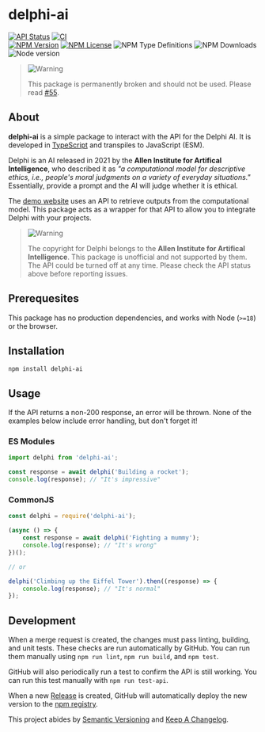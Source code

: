 # delphi-ai

[![API Status](https://img.shields.io/github/actions/workflow/status/JstnMcBrd/delphi-ai/api-status.yml?logo=github&label=API%20Status)](https://github.com/JstnMcBrd/delphi-ai/actions/workflows/api-status.yml)
[![CI](https://img.shields.io/github/actions/workflow/status/JstnMcBrd/delphi-ai/ci.yml?logo=github&label=CI)](https://github.com/JstnMcBrd/delphi-ai/actions/workflows/ci.yml)
<br />
[![NPM Version](https://img.shields.io/npm/v/delphi-ai)](https://www.npmjs.com/package/delphi-ai)
[![NPM License](https://img.shields.io/npm/l/delphi-ai)](./LICENSE)
![NPM Type Definitions](https://img.shields.io/npm/types/delphi-ai)
![NPM Downloads](https://img.shields.io/npm/dt/delphi-ai)
<br />
![Node version](https://img.shields.io/node/v/delphi-ai)

> <img alt="Warning" src="https://raw.githubusercontent.com/Mqxx/GitHub-Markdown/main/blockquotes/badge/dark-theme/error.svg"> 
>
> This package is permanently broken and should not be used. Please read [#55](https://github.com/JstnMcBrd/delphi-ai/issues/55).

## About

**delphi-ai** is a simple package to interact with the API for the Delphi AI. It is developed in [TypeScript](https://www.typescriptlang.org/) and transpiles to JavaScript (ESM).

Delphi is an AI released in 2021 by the **Allen Institute for Artifical Intelligence**, who described it as *"a computational model for descriptive ethics, i.e., people's moral judgments on a variety of everyday situations."* Essentially, provide a prompt and the AI will judge whether it is ethical.

The [demo website](https://delphi.allenai.org/) uses an API to retrieve outputs from the computational model. This package acts as a wrapper for that API to allow you to integrate Delphi with your projects.

> <img alt="Warning" src="https://raw.githubusercontent.com/Mqxx/GitHub-Markdown/main/blockquotes/badge/dark-theme/warning.svg">
>
> The copyright for Delphi belongs to the **Allen Institute for Artifical Intelligence**. This package is unofficial and not supported by them. The API could be turned off at any time. Please check the API status above before reporting issues.

## Prerequesites

This package has no production dependencies, and works with Node (`>=18`) or the browser.

## Installation

`npm install delphi-ai`

## Usage

If the API returns a non-200 response, an error will be thrown.
None of the examples below include error handling, but don't forget it!

### ES Modules

```js
import delphi from 'delphi-ai';

const response = await delphi('Building a rocket');
console.log(response); // "It's impressive"
```

### CommonJS

```js
const delphi = require('delphi-ai');

(async () => {
	const response = await delphi('Fighting a mummy');
	console.log(response); // "It's wrong"
})();

// or

delphi('Climbing up the Eiffel Tower').then((response) => {
	console.log(response); // "It's normal"
});
```

## Development

When a merge request is created, the changes must pass linting, building, and unit tests. These checks are run automatically by GitHub. You can run them manually using `npm run lint`, `npm run build`, and `npm test`.

GitHub will also periodically run a test to confirm the API is still working. You can run this test manually with `npm run test-api`.

When a new [Release](https://github.com/JstnMcBrd/delphi-ai/releases) is created, GitHub will automatically deploy the new version to the [npm registry](https://npmjs.com/package/delphi-ai).

This project abides by [Semantic Versioning](https://semver.org/) and [Keep A Changelog](https://keepachangelog.com/).
